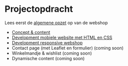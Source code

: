 # Projectopdracht 
Lees eerst de [algemene opzet](algemeen.md#projectopdracht---webshop) op van de webshop

* [Concept & content](./deelopdracht-1-concept-content.md#webshop-concept--content)
* [Development mobiele website met HTML en CSS](./deelopdracht-2-opbouw-html-css.md#opbouw-mobiele-website-met-html-en-css)
* [Development responsive webshop](./deelopdracht-3-development-responsive.md#development-responsive-webshop)
* Contact page (met Leaflet en formulier) (coming soon)
* Winkelmandje & wishlist (coming soon)
* Dynamische content (coming soon)